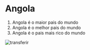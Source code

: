 # Angola

1. Angola é o maior pais do mundo
2. Angola é o melhor pais do mundo
3. Angola é o pais mais rico do mundo
   
![transferir](transferir.png)   
